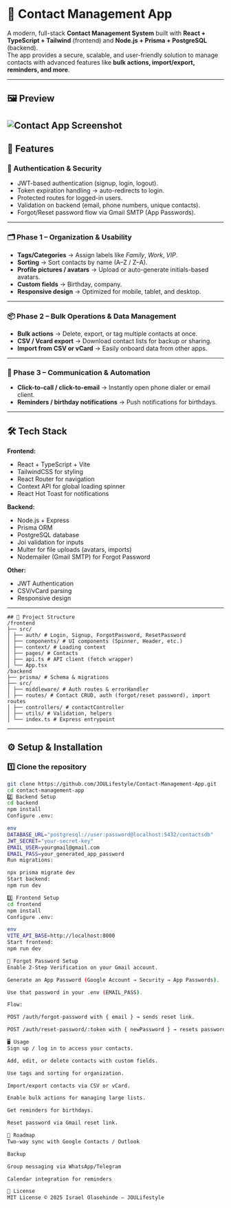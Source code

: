 # 📇 Contact Management App

A modern, full-stack **Contact Management System** built with **React + TypeScript + Tailwind** (frontend) and **Node.js + Prisma + PostgreSQL** (backend).  
The app provides a secure, scalable, and user-friendly solution to manage contacts with advanced features like **bulk actions, import/export, reminders, and more**.

---

## 🖼️ Preview

![Contact App Screenshot](docs\Contact_mockup.png)  
---

## 🚀 Features

### 🔐 Authentication & Security
- JWT-based authentication (signup, login, logout).
- Token expiration handling → auto-redirects to login.
- Protected routes for logged-in users.
- Validation on backend (email, phone numbers, unique contacts).
- Forgot/Reset password flow via Gmail SMTP (App Passwords).

---

### 🗂 Phase 1 – Organization & Usability
- **Tags/Categories** → Assign labels like *Family*, *Work*, *VIP*.
- **Sorting** → Sort contacts by name (A–Z / Z–A).
- **Profile pictures / avatars** → Upload or auto-generate initials-based avatars.
- **Custom fields** → Birthday, company.
- **Responsive design** → Optimized for mobile, tablet, and desktop.

---

### 📦 Phase 2 – Bulk Operations & Data Management
- **Bulk actions** → Delete, export, or tag multiple contacts at once.
- **CSV / Vcard export** → Download contact lists for backup or sharing.
- **Import from CSV or vCard** → Easily onboard data from other apps.

---

### 💬 Phase 3 – Communication & Automation
- **Click-to-call / click-to-email** → Instantly open phone dialer or email client.
- **Reminders / birthday notifications** → Push notifications for birthdays.

---

## 🛠 Tech Stack

**Frontend:**
- React + TypeScript + Vite
- TailwindCSS for styling
- React Router for navigation
- Context API for global loading spinner
- React Hot Toast for notifications

**Backend:**
- Node.js + Express
- Prisma ORM
- PostgreSQL database
- Joi validation for inputs
- Multer for file uploads (avatars, imports)
- Nodemailer (Gmail SMTP) for Forgot Password

**Other:**
- JWT Authentication
- CSV/vCard parsing
- Responsive design

---
```
## 📂 Project Structure
/frontend
├── src/
│ ├── auth/ # Login, Signup, ForgotPassword, ResetPassword
│ ├── components/ # UI components (Spinner, Header, etc.)
│ ├── context/ # Loading context
│ ├── pages/ # Contacts
│ ├── api.ts # API client (fetch wrapper)
│ └── App.tsx
/backend
├── prisma/ # Schema & migrations
├── src/
│ ├── middleware/ # Auth routes & errorHandler
│ ├── routes/ # Contact CRUD, auth (forgot/reset password), import routes
│ ├── controllers/ # contactController
│ ├── utils/ # Validation, helpers
│ └── index.ts # Express entrypoint

```
---

## ⚙️ Setup & Installation

### 1️⃣ Clone the repository
```bash
git clone https://github.com/JOULifestyle/Contact-Management-App.git
cd contact-management-app
2️⃣ Backend Setup
cd backend
npm install
Configure .env:

env
DATABASE_URL="postgresql://user:password@localhost:5432/contactsdb"
JWT_SECRET="your-secret-key"
EMAIL_USER=yourgmail@gmail.com
EMAIL_PASS=your_generated_app_password
Run migrations:

npx prisma migrate dev
Start backend:
npm run dev

3️⃣ Frontend Setup
cd frontend
npm install
Configure .env:

env
VITE_API_BASE=http://localhost:8000
Start frontend:
npm run dev

🔑 Forgot Password Setup
Enable 2-Step Verification on your Gmail account.

Generate an App Password (Google Account → Security → App Passwords).

Use that password in your .env (EMAIL_PASS).

Flow:

POST /auth/forgot-password with { email } → sends reset link.

POST /auth/reset-password/:token with { newPassword } → resets password.

🖥 Usage
Sign up / log in to access your contacts.

Add, edit, or delete contacts with custom fields.

Use tags and sorting for organization.

Import/export contacts via CSV or vCard.

Enable bulk actions for managing large lists.

Get reminders for birthdays.

Reset password via Gmail reset link.

📌 Roadmap
Two-way sync with Google Contacts / Outlook

Backup

Group messaging via WhatsApp/Telegram

Calendar integration for reminders

📄 License
MIT License © 2025 Israel Olasehinde – JOULifestyle